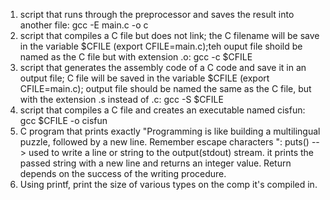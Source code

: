 1. script that runs through the preprocessor and saves the result into another file: gcc -E main.c -o c
2. script that compiles a C file but does not link; the C filename will be save in the variable $CFILE (export CFILE=main.c);teh ouput file shoild be named as the C file but with extension .o: gcc -c $CFILE
3. script that generates the assembly code of a C code and save it in an output file; C file will be saved in the variable $CFILE (export CFILE=main.c); output file should be named the same as the C file, but with the extension .s instead of .c: gcc -S $CFILE
4. script that compiles a C file and creates an executable named cisfun: gcc $CFILE -o cisfun
5. C program that prints exactly "Programming is like building a multilingual puzzle, followed by a new line. Remember escape characters \": puts() --> used to write a line or string to the output(stdout) stream. it prints the passed string with a new line and returns an integer value. Return depends on the success of the writing procedure.
6. Using printf, print the size of various types on the comp it's compiled in.
